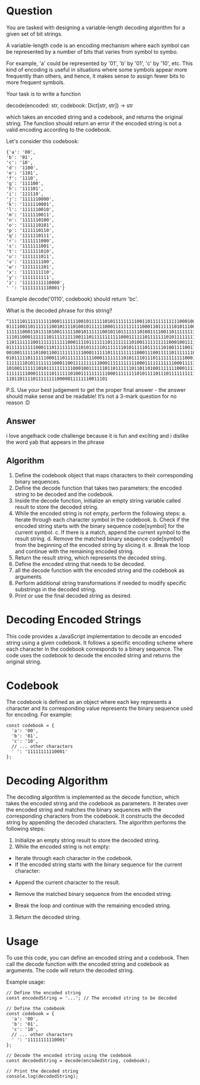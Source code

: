 # Question

You are tasked with designing a variable-length decoding algorithm for a given set of bit
strings.

A variable-length code is an encoding mechanism where each symbol can be represented
by a number of bits that varies from symbol to symbo.

For example, 'a' could be represented by '01', 'b' by '01', 'c' by '10', etc. This kind of encoding
is useful in situations where some symbols appear more frequently than others, and hence,
it makes sense to assign fewer bits to more frequent symbols.

Your task is to write a function

decode(encoded: str, codebook: Dict[str, str]) -> str

which takes an encoded string and a codebook, and returns the original string. The function
should return an error if the encoded string is not a valid encoding according to the
codebook.

Let's consider this codebook:

```
{'a': '00',
'b': '01',
'c': '10',
'd': '1100',
'e': '1101',
'f': '1110',
'g': '111100',
'h': '111101',
'i': '111110',
'j': '1111110000',
'k': '1111110001',
'l': '1111110010',
'm': '1111110011',
'n': '1111110100',
'o': '1111110101',
'p': '1111110110',
'q': '1111110111',
'r': '1111111000',
's': '1111111001',
't': '1111111010',
'u': '1111111011',
'v': '1111111100',
'w': '1111111101',
'x': '1111111110',
'y': '1111111111',
'z': '11111111110000',
' ': '11111111110001'}
```

Example
decode('0110', codebook) should return 'bc'.

What is the decoded phrase for this string?

```
“1111101111111111000111111100101111110101111111110011011111111111000100111111010
0111100110111111100101111010010111111000111111111110001101111110101110011011111
1111110001101111010011111100101111110010110111111101001111001101111111111100010
11101100011111110111111111001110111111111110001111110111111101011111111110001111
11011111110011111111111000111101111111011111111010011111111110001001111110100110
01111111111000111011111111110101111101111111010111110111111010011110011111111110
00100111111010011001111111111000111111011111111110001110011111011111110011111110
01011111011111100011101111111111100011111111010111101110111111111110001111111110
11111110101111111100011001111111111000111111111110001111111111100011111111010111
1010011111110101111111111000100111111011011111101101101001111111000111111100111
11111111000111111011111101001111111111000111111110101111011101111111111100011111
11011011110111111110000011111110011101
```

P.S. Use your best judgement to get the proper final answer - the answer should make
sense and be readable! It’s not a 3-mark question for no reason :D

## Answer

i love angelhack code challenge because it is fun and exciting and i dislike the word yab that appears in the phrase


## Algorithm

1. Define the codebook object that maps characters to their corresponding binary sequences.
2. Define the decode function that takes two parameters: the encoded string to be decoded and the codebook.
3. Inside the decode function, initialize an empty string variable called result to store the decoded string.
4. While the encoded string is not empty, perform the following steps:
a. Iterate through each character symbol in the codebook.
b. Check if the encoded string starts with the binary sequence code[symbol] for the current symbol.
c. If there is a match, append the current symbol to the result string.
d. Remove the matched binary sequence code[symbol] from the beginning of the encoded string by slicing it.
e. Break the loop and continue with the remaining encoded string.
5. Return the result string, which represents the decoded string.
6. Define the encoded string that needs to be decoded.
7. all the decode function with the encoded string and the codebook as arguments.
8. Perform additional string transformations if needed to modify specific substrings in the decoded string.
9. Print or use the final decoded string as desired.

# Decoding Encoded Strings

This code provides a JavaScript implementation to decode an encoded string using a given codebook. It follows a specific encoding scheme where each character in the codebook corresponds to a binary sequence. The code uses the codebook to decode the encoded string and returns the original string.

# Codebook

The codebook is defined as an object where each key represents a character and its corresponding value represents the binary sequence used for encoding. For example:

```
const codebook = {
  'a': '00',
  'b': '01',
  'c': '10',
  // ... other characters
  ' ': '11111111110001'
};
```

# Decoding Algorithm

The decoding algorithm is implemented as the decode function, which takes the encoded string and the codebook as parameters. It iterates over the encoded string and matches the binary sequences with the corresponding characters from the codebook. It constructs the decoded string by appending the decoded characters. The algorithm performs the following steps:

1. Initialize an empty string result to store the decoded string.
2. While the encoded string is not empty:
+ Iterate through each character in the codebook.
+ If the encoded string starts with the binary sequence for the current character:
* Append the current character to the result.
+ Remove the matched binary sequence from the encoded string.
- Break the loop and continue with the remaining encoded string.
3. Return the decoded string.

# Usage

To use this code, you can define an encoded string and a codebook. Then call the decode function with the encoded string and codebook as arguments. The code will return the decoded string.

Example usage:

```
// Define the encoded string
const encodedString = '...'; // The encoded string to be decoded

// Define the codebook
const codebook = {
  'a': '00',
  'b': '01',
  'c': '10',
  // ... other characters
  ' ': '11111111110001'
};

// Decode the encoded string using the codebook
const decodedString = decode(encodedString, codebook);

// Print the decoded string
console.log(decodedString);
```

